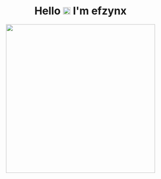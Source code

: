 <h1 align="center">Hello <img src="https://user-images.githubusercontent.com/1303154/88677602-1635ba80-d120-11ea-84d8-d263ba5fc3c0.gif" width="20px" alt="hi"> I'm efzynx</h1>

<p align="center">
  <a href="https://instagram.com/efzyn_">
    <img src="https://i.ibb.co/LZ9QtBx/photo-2022-05-14-19-06-30.jpg" width="400px">
  </a>
</p>
